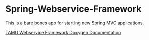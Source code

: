 # Spring-Webservice-Framework
This is a bare bones app for starting new Spring MVC applications.

<a href="http://tamulib.github.io/Spring-Webservice-Framework/docs/html/index.html">TAMU Webservice Framework Doxygen Documentation</a>

